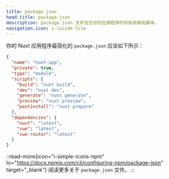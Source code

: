 ```yaml
---
title: package.json
head.title: package.json
description: package.json 文件包含你的应用程序的所有依赖和脚本。
navigation.icon: i-lucide-file
---
```


你的 Nuxt 应用程序最简化的 `package.json` 应该如下所示：

```json [package.json]
{
  "name": "nuxt-app",
  "private": true,
  "type": "module",
  "scripts": {
    "build": "nuxt build",
    "dev": "nuxt dev",
    "generate": "nuxt generate",
    "preview": "nuxt preview",
    "postinstall": "nuxt prepare"
  },
  "dependencies": {
    "nuxt": "latest",
    "vue": "latest",
    "vue-router": "latest"
  }
}
```

::read-more{icon="i-simple-icons-npm" to="https://docs.npmjs.com/cli/configuring-npm/package-json" target="_blank"}
阅读更多关于 `package.json` 文件。
::
